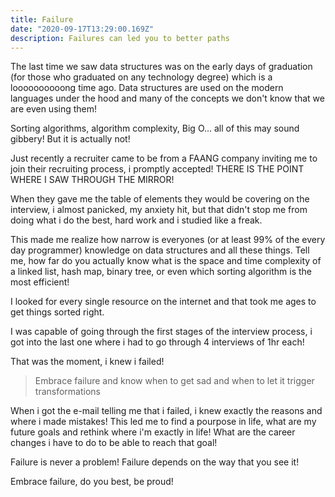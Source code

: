 ```yaml
---
title: Failure
date: "2020-09-17T13:29:00.169Z"
description: Failures can led you to better paths
---
```


The last time we saw data structures was on the early days of graduation (for those who graduated on any technology degree) which is a loooooooooong time ago. Data structures are used on the modern languages under the hood and many of the concepts we don't know that we are even using them!

Sorting algorithms, algorithm complexity, Big O... all of this may sound gibbery! But it is actually not!

Just recently a recruiter came to be from a FAANG company inviting me to join their recruiting process, i promptly accepted! THERE IS THE POINT WHERE I SAW THROUGH THE MIRROR!

When they gave me the table of elements they would be covering on the interview, i almost panicked, my anxiety hit, but that didn't stop me from doing what i do the best, hard work and i studied like a freak.

This made me realize how narrow is everyones (or at least 99% of the every day programmer) knowledge on data structures and all these things. 
Tell me, how far do you actually know what is the space and time complexity of a linked list, hash map, binary tree, or even which sorting algorithm is the most efficient!

I looked for every single resource on the internet and that took me ages to get things sorted right.

I was capable of going through the first stages of the interview process, i got into the last one where i had to go through 4 interviews of 1hr each!

That was the moment, i knew i failed!

> Embrace failure and know when to get sad and when to let it trigger transformations

When i got the e-mail telling me that i failed, i knew exactly the reasons and where i made mistakes! This led me to find a pourpose in life, what are my future goals and rethink where i'm exactly in life! What are the career changes i have to do to be able to reach that goal!

Failure is never a problem! Failure depends on the way that you see it! 

Embrace failure, do you best, be proud!
